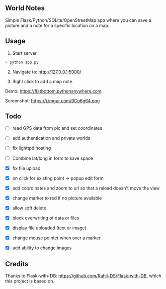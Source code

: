 ## World Notes

Simple Flask/Python/SQLite/OpenStreetMap app where you can save a picture and a note for a specific location on a map.


## Usage

1. Start server

```bash
> python app.py
```

2. Navigate to: http://127.0.0.1:5000/

3. Right click to add a map note.

Demo: https://flatbottom.pythonanywhere.com

Screenshot: https://i.imgur.com/9Cp6g64.png

## Todo

- [ ] read GPS data from pic and set coordinates
- [ ] add authentication and private worlds
- [ ] fix lighttpd hosting
- [ ] Combine lat/long in form to save space


- [X] fix file upload
- [X] on click for existing point -> popup edit form
- [X] add coordinates and zoom to url so that a reload doesn't move the view
- [X] change marker to red if no picture available
- [X] allow soft delete
- [X] block overwriting of data or files
- [X] display file uploaded (text or image)
- [X] change mouse pointer when over a marker
- [X] add ability to change images

## Credits

Thanks to Flask-with-DB: https://github.com/Ruhil-DS/Flask-with-DB, which this project is based on.



